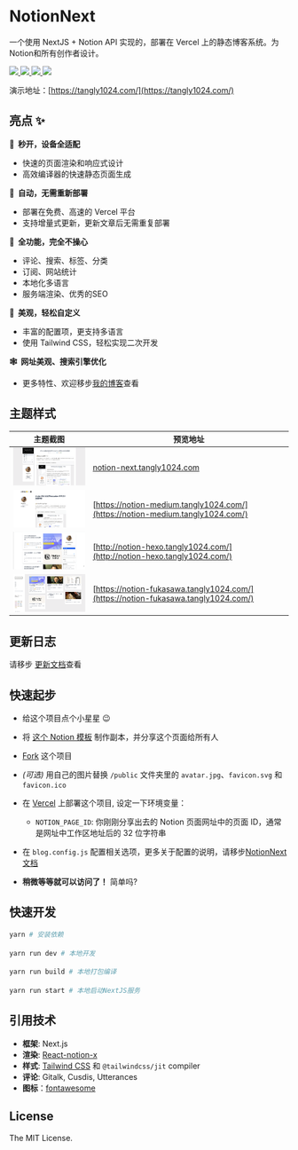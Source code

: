 # NotionNext

一个使用 NextJS + Notion API 实现的，部署在 Vercel 上的静态博客系统。为Notion和所有创作者设计。

<p>
  <a aria-label="GitHub commit activity" href="https://github.com/tangly1024/NotionNext/commits/main" title="GitHub commit activity">
    <img src="https://img.shields.io/github/commit-activity/m/tangly1024/NotionNext?style=for-the-badge"/>
  </a>
  <a aria-label="GitHub contributors" href="https://github.com/tangly1024/NotionNext/graphs/contributors" title="GitHub contributors">
    <img src="https://img.shields.io/github/contributors/tangly1024/NotionNext?color=orange&style=for-the-badge"/>
  </a>
  <a aria-label="Build status" href="#" title="Build status">
    <img src="https://img.shields.io/github/deployments/tangly1024/NotionNext/Production?logo=Vercel&style=for-the-badge"/>
  </a>
  <a aria-label="Powered by Vercel" href="https://vercel.com?utm_source=Craigary&utm_campaign=oss" title="Powered by Vercel">
    <img src="https://www.datocms-assets.com/31049/1618983297-powered-by-vercel.svg" height="28"/>
  </a>
</p>

演示地址：[https://tangly1024.com/](https://tangly1024.com/)

## 亮点 ✨

**🚀 &nbsp;秒开，设备全适配**

- 快速的页面渲染和响应式设计
- 高效编译器的快速静态页面生成

**🤖 &nbsp;自动，无需重新部署**

- 部署在免费、高速的 Vercel 平台
- 支持增量式更新，更新文章后无需重复部署

**🚙 &nbsp;全功能，完全不操心**

- 评论、搜索、标签、分类
- 订阅、网站统计
- 本地化多语言
- 服务端渲染、优秀的SEO

**🎨 &nbsp;美观，轻松自定义**

- 丰富的配置项，更支持多语言
- 使用 Tailwind CSS，轻松实现二次开发

**🕸 &nbsp;网址美观、搜索引擎优化**
- 更多特性、欢迎移步[我的博客](https://tangly1024.com/article/notion-next)查看

## 主题样式
| 主题截图 | 预览地址 |
|--|--|
| <img src='./docs/theme-next.png' width='300'/> | [notion-next.tangly1024.com](notion-next.tangly1024.com) |
| <img src='./docs/theme-medium.png' width='300'/>| [https://notion-medium.tangly1024.com/](https://notion-medium.tangly1024.com/) |
| <img src='./docs/theme-hexo.png' width='300'/> | [http://notion-hexo.tangly1024.com/](http://notion-hexo.tangly1024.com/) |
| <img src='./docs/theme-fukasawa.png' width='300'/>| [https://notion-fukasawa.tangly1024.com/](https://notion-fukasawa.tangly1024.com/) |


## 更新日志
请移步 [更新文档](https://docs.tangly1024.com/zh/changelog)查看

## 快速起步

- 给这个项目点个小星星 😉
- 将 [这个 Notion 模板](https://tanghh.notion.site/02ab3b8678004aa69e9e415905ef32a5) 制作副本，并分享这个页面给所有人
- [Fork](https://github.com/tangly1024/NotionNext/fork) 这个项目
- _(可选)_ 用自己的图片替换 `/public` 文件夹里的 `avatar.jpg`、`favicon.svg` 和 `favicon.ico`
- 在 [Vercel](https://vercel.com) 上部署这个项目, 设定一下环境变量：
  - `NOTION_PAGE_ID`: 你刚刚分享出去的 Notion 页面网址中的页面 ID，通常是网址中工作区地址后的 32 位字符串
- 在 `blog.config.js` 配置相关选项，更多关于配置的说明，请移步[NotionNext文档](https://docs.tangly1024.com/zh)

- **稍微等等就可以访问了！** 简单吗?


## 快速开发

```bash
yarn # 安装依赖

yarn run dev # 本地开发

yarn run build # 本地打包编译

yarn run start # 本地启动NextJS服务

```

## 引用技术

- **框架**: Next.js
- **渲染**: [React-notion-x](https://github.com/NotionX/react-notion-x)
- **样式**: [Tailwind CSS](https://www.tailwindcss.cn/) 和 `@tailwindcss/jit` compiler
- **评论**: Gitalk, Cusdis, Utterances
- **图标**：[fontawesome](https://fontawesome.com/v5.15/icons?d=gallery)

## License

The MIT License.

